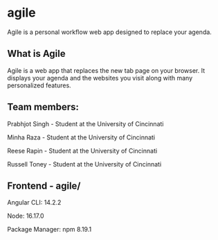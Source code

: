 # agile
Agile is a personal workflow web app designed to replace your agenda.

<h2>What is Agile</h2>
<p>Agile is a web app that replaces the new tab page on your browser. It displays your agenda and the websites you visit along with many personalized features.</p>

<h2>Team members:</h2>
<p>Prabhjot Singh -  Student at the University of Cincinnati</p>
<p>Minha Raza -  Student at the University of Cincinnati</p>
<p>Reese Rapin -  Student at the University of Cincinnati</p>
<p>Russell Toney - Student at the University of Cincinnati</p>

<h2>Frontend - agile/</h2>
<p>Angular CLI: 14.2.2</p>
<p>Node: 16.17.0</p>
<p>Package Manager: npm 8.19.1</p>
